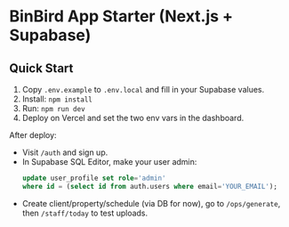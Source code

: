 # BinBird App Starter (Next.js + Supabase)

## Quick Start
1. Copy `.env.example` to `.env.local` and fill in your Supabase values.
2. Install: `npm install`
3. Run: `npm run dev`
4. Deploy on Vercel and set the two env vars in the dashboard.

After deploy:
- Visit `/auth` and sign up.
- In Supabase SQL Editor, make your user admin:
  ```sql
  update user_profile set role='admin'
  where id = (select id from auth.users where email='YOUR_EMAIL');
  ```
- Create client/property/schedule (via DB for now), go to `/ops/generate`, then `/staff/today` to test uploads.
